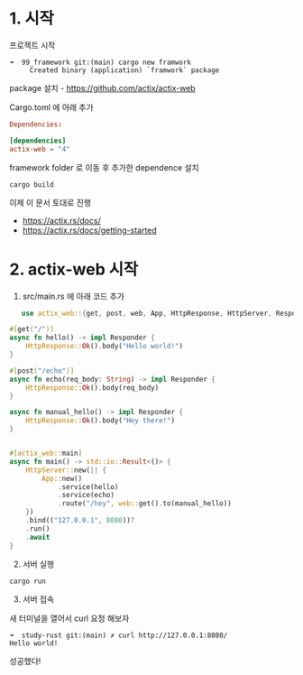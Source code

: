 # 1. 시작

프로젝트 시작

```shell
➜  99_framework git:(main) cargo new framwork
     Created binary (application) `framwork` package
```

package 설치 - https://github.com/actix/actix-web

Cargo.toml 에 아래 추가

```toml
Dependencies:

[dependencies]
actix-web = "4"
```

framework folder 로 이동 후 추가한 dependence 설치

```shell
cargo build
```

이제 이 문서 토대로 진행

- https://actix.rs/docs/
- https://actix.rs/docs/getting-started

# 2. actix-web 시작

1. src/main.rs 에 아래 코드 추가

```rust
   use actix_web::{get, post, web, App, HttpResponse, HttpServer, Responder};

#[get("/")]
async fn hello() -> impl Responder {
    HttpResponse::Ok().body("Hello world!")
}

#[post("/echo")]
async fn echo(req_body: String) -> impl Responder {
    HttpResponse::Ok().body(req_body)
}

async fn manual_hello() -> impl Responder {
    HttpResponse::Ok().body("Hey there!")
}


#[actix_web::main]
async fn main() -> std::io::Result<()> {
    HttpServer::new(|| {
        App::new()
            .service(hello)
            .service(echo)
            .route("/hey", web::get().to(manual_hello))
    })
    .bind(("127.0.0.1", 8080))?
    .run()
    .await
}
```

2. 서버 실행

```shell
cargo run
```

3. 서버 접속

새 터미널을 열어서 curl 요청 해보자

```shell
➜  study-rust git:(main) ✗ curl http://127.0.0.1:8080/
Hello world!
```

성공했다!
